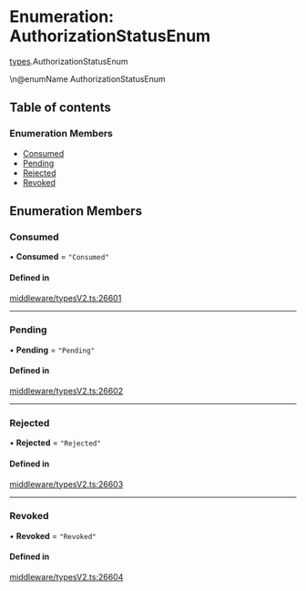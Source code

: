# Enumeration: AuthorizationStatusEnum

[types](../wiki/types).AuthorizationStatusEnum

\n@enumName AuthorizationStatusEnum

## Table of contents

### Enumeration Members

- [Consumed](../wiki/types.AuthorizationStatusEnum#consumed)
- [Pending](../wiki/types.AuthorizationStatusEnum#pending)
- [Rejected](../wiki/types.AuthorizationStatusEnum#rejected)
- [Revoked](../wiki/types.AuthorizationStatusEnum#revoked)

## Enumeration Members

### Consumed

• **Consumed** = ``"Consumed"``

#### Defined in

[middleware/typesV2.ts:26601](https://github.com/PolymeshAssociation/polymesh-sdk/blob/91c2d2d8/src/middleware/typesV2.ts#L26601)

___

### Pending

• **Pending** = ``"Pending"``

#### Defined in

[middleware/typesV2.ts:26602](https://github.com/PolymeshAssociation/polymesh-sdk/blob/91c2d2d8/src/middleware/typesV2.ts#L26602)

___

### Rejected

• **Rejected** = ``"Rejected"``

#### Defined in

[middleware/typesV2.ts:26603](https://github.com/PolymeshAssociation/polymesh-sdk/blob/91c2d2d8/src/middleware/typesV2.ts#L26603)

___

### Revoked

• **Revoked** = ``"Revoked"``

#### Defined in

[middleware/typesV2.ts:26604](https://github.com/PolymeshAssociation/polymesh-sdk/blob/91c2d2d8/src/middleware/typesV2.ts#L26604)
